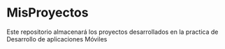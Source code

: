 # MisProyectos
Este repositorio almacenará los proyectos desarrollados en la practica de Desarrollo de aplicaciones Móviles
